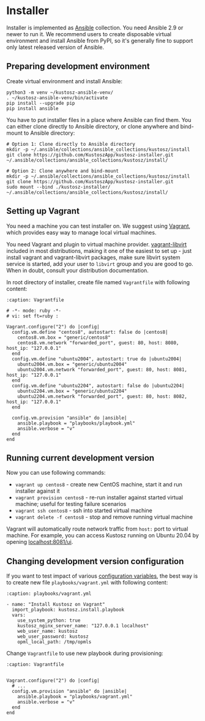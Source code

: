 # Installer

Installer is implemented as [Ansible](https://www.ansible.com/) collection. You need Ansible 2.9 or newer to run it. We recommend users to create disposable virtual environment and install Ansible from PyPI, so it's generally fine to support only latest released version of Ansible.

## Preparing development environment

Create virtual environment and install Ansible:

    python3 -m venv ~/kustosz-ansible-venv/
    . ~/kustosz-ansible-venv/bin/activate
    pip install --upgrade pip
    pip install ansible

You have to put installer files in a place where Ansible can find them. You can either clone directly to Ansible directory, or clone anywhere and bind-mount to Ansible directory:

```
# Option 1: Clone directly to Ansible directory
mkdir -p ~/.ansible/collections/ansible_collections/kustosz/install
git clone https://github.com/KustoszApp/kustosz-installer.git ~/.ansible/collections/ansible_collections/kustosz/install/

# Option 2: Clone anywhere and bind-mount
mkdir -p ~/.ansible/collections/ansible_collections/kustosz/install
git clone https://github.com/KustoszApp/kustosz-installer.git
sudo mount --bind ./kustosz-installer/ ~/.ansible/collections/ansible_collections/kustosz/install/
```

## Setting up Vagrant

You need a machine you can test installer on. We suggest using [Vagrant](https://www.vagrantup.com/), which provides easy way to manage local virtual machines.

You need Vagrant and plugin to virtual machine provider. [vagrant-libvirt](https://github.com/vagrant-libvirt/vagrant-libvirt) included in most distributions, making it one of the easiest to set up - just install vagrant and vagrant-libvirt packages, make sure libvirt system service is started, add your user to `libvirt` group and you are good to go. When in doubt, consult your distribution documentation.

In root directory of installer, create file named `Vagrantfile` with following content:

```{code-block} ruby
:caption: Vagrantfile

# -*- mode: ruby -*-
# vi: set ft=ruby :

Vagrant.configure("2") do |config|
  config.vm.define "centos8", autostart: false do |centos8|
    centos8.vm.box = "generic/centos8"
    centos8.vm.network "forwarded_port", guest: 80, host: 8080, host_ip: "127.0.0.1"
  end
  config.vm.define "ubuntu2004", autostart: true do |ubuntu2004|
    ubuntu2004.vm.box = "generic/ubuntu2004"
    ubuntu2004.vm.network "forwarded_port", guest: 80, host: 8081, host_ip: "127.0.0.1"
  end
  config.vm.define "ubuntu2204", autostart: false do |ubuntu2204|
    ubuntu2204.vm.box = "generic/ubuntu2204"
    ubuntu2204.vm.network "forwarded_port", guest: 80, host: 8082, host_ip: "127.0.0.1"
  end

  config.vm.provision "ansible" do |ansible|
    ansible.playbook = "playbooks/playbook.yml"
    ansible.verbose = "v"
  end
end
```

## Running current development version

Now you can use following commands:

* `vagrant up centos8` - create new CentOS machine, start it and run installer against it
* `vagrant provision centos8` - re-run installer against started virtual machine; useful for testing failure scenarios
* `vagrant ssh centos8` - ssh into started virtual machine
* `vagrant delete -f centos8` - stop and remove running virtual machine

Vagrant will automatically route network traffic from `host:` port to virtual machine. For example, you can access Kustosz running on Ubuntu 20.04 by opening [localhost:8081/ui](http://localhost:8081/ui/).

## Changing development version configuration

If you want to test impact of various [configuration variables](../configuration/installer), the best way is to create new file `playbooks/vagrant.yml` with following content:

```{code-block} yaml
:caption: playbooks/vagrant.yml

- name: "Install Kustosz on Vagrant"
  import_playbook: kustosz.install.playbook
  vars:
    use_system_python: true
    kustosz_nginx_server_name: "127.0.0.1 localhost"
    web_user_name: kustosz
    web_user_password: kustosz
    opml_local_path: /tmp/opmls
```

Change `Vagrantfile` to use new playbook during provisioning:

```{code-block} ruby
:caption: Vagrantfile


Vagrant.configure("2") do |config|
  # ...
  config.vm.provision "ansible" do |ansible|
    ansible.playbook = "playbooks/vagrant.yml"
    ansible.verbose = "v"
  end
end
```
